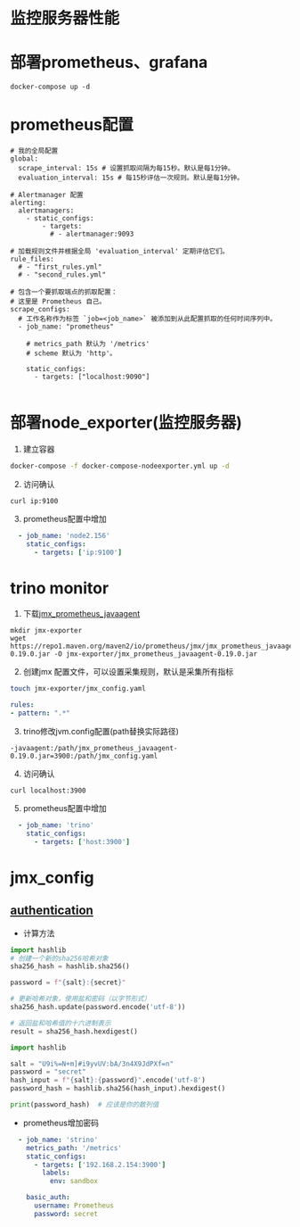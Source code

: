 # 监控服务器性能
# 部署prometheus、grafana
```
docker-compose up -d
```
# prometheus配置
```
# 我的全局配置
global:
  scrape_interval: 15s # 设置抓取间隔为每15秒。默认是每1分钟。
  evaluation_interval: 15s # 每15秒评估一次规则。默认是每1分钟。

# Alertmanager 配置
alerting:
  alertmanagers:
    - static_configs:
        - targets:
          # - alertmanager:9093

# 加载规则文件并根据全局 'evaluation_interval' 定期评估它们。
rule_files:
  # - "first_rules.yml"
  # - "second_rules.yml"

# 包含一个要抓取端点的抓取配置：
# 这里是 Prometheus 自己。
scrape_configs:
  # 工作名称作为标签 `job=<job_name>` 被添加到从此配置抓取的任何时间序列中。
  - job_name: "prometheus"

    # metrics_path 默认为 '/metrics'
    # scheme 默认为 'http'。

    static_configs:
      - targets: ["localhost:9090"]


```

# 部署node_exporter(监控服务器)
1. 建立容器
```bash
docker-compose -f docker-compose-nodeexporter.yml up -d
```
2. 访问确认
```
curl ip:9100
```
3. prometheus配置中增加
```yaml
  - job_name: 'node2.156'
    static_configs:
      - targets: ['ip:9100']
```

# trino monitor
1. 下载[jmx_prometheus_javaagent](https://github.com/prometheus/jmx_exporter)
```base
mkdir jmx-exporter
wget https://repo1.maven.org/maven2/io/prometheus/jmx/jmx_prometheus_javaagent/0.19.0/jmx_prometheus_javaagent-0.19.0.jar -O jmx-exporter/jmx_prometheus_javaagent-0.19.0.jar
```

2. 创建jmx 配置文件，可以设置采集规则，默认是采集所有指标
```bash
touch jmx-exporter/jmx_config.yaml
```
```yaml
rules:
- pattern: ".*"
```

3. trino修改jvm.config配置(path替换实际路径)
```config
-javaagent:/path/jmx_prometheus_javaagent-0.19.0.jar=3900:/path/jmx_config.yaml
```
4. 访问确认
```
curl localhost:3900
```
5. prometheus配置中增加
```yaml
  - job_name: 'trino'
    static_configs:
      - targets: ['host:3900']
```

# jmx_config
## [authentication](http://prometheus.github.io/jmx_exporter/1.1.0/http-mode/authentication/)
+ 计算方法
```python
import hashlib
# 创建一个新的sha256哈希对象
sha256_hash = hashlib.sha256()

password = f"{salt}:{secret}"

# 更新哈希对象，使用盐和密码（以字节形式）
sha256_hash.update(password.encode('utf-8'))

# 返回盐和哈希值的十六进制表示
result = sha256_hash.hexdigest()
```
```python
import hashlib

salt = "U9i%=N+m]#i9yvUV:bA/3n4X9JdPXf=n"
password = "secret"
hash_input = f"{salt}:{password}".encode('utf-8')
password_hash = hashlib.sha256(hash_input).hexdigest()

print(password_hash)  # 应该是你的散列值
```

+ prometheus增加密码
```yaml
  - job_name: 'strino'
    metrics_path: '/metrics'
    static_configs:
      - targets: ['192.168.2.154:3900']
        labels:
          env: sandbox

    basic_auth:
      username: Prometheus
      password: secret
```
